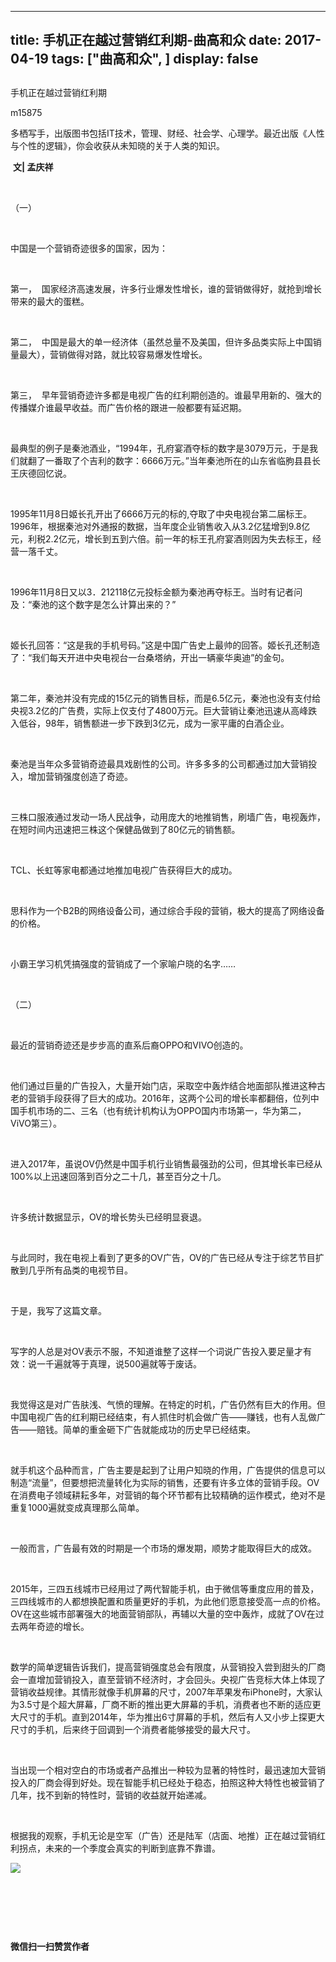 
---
title:   手机正在越过营销红利期-曲高和众
date: 2017-04-19
tags: ["曲高和众", ]
display: false
---


## 



手机正在越过营销红利期




m15875




多栖写手，出版图书包括IT技术，管理、财经、社会学、心理学。最近出版《人性与个性的逻辑》，你会收获从未知晓的关于人类的知识。


&nbsp;**文| 孟庆祥**

&nbsp;

（一）

&nbsp;

中国是一个营销奇迹很多的国家，因为：

&nbsp;

第一，&nbsp;&nbsp;国家经济高速发展，许多行业爆发性增长，谁的营销做得好，就抢到增长带来的最大的蛋糕。

&nbsp;

第二，&nbsp;&nbsp;中国是最大的单一经济体（虽然总量不及美国，但许多品类实际上中国销量最大），营销做得对路，就比较容易爆发性增长。

&nbsp;

第三，&nbsp;&nbsp;早年营销奇迹许多都是电视广告的红利期创造的。谁最早用新的、强大的传播媒介谁最早收益。而广告价格的跟进一般都要有延迟期。

&nbsp;

最典型的例子是秦池酒业，“1994年，孔府宴酒夺标的数字是3079万元，于是我们就翻了一番取了个吉利的数字：6666万元。”当年秦池所在的山东省临朐县县长王庆德回忆说。

&nbsp;

1995年11月8日姬长孔开出了6666万元的标的,夺取了中央电视台第二届标王。1996年，根据秦池对外通报的数据，当年度企业销售收入从3.2亿猛增到9.8亿元，利税2.2亿元，增长到五到六倍。前一年的标王孔府宴酒则因为失去标王，经营一落千丈。

&nbsp;

1996年11月8日又以3．212118亿元投标金额为秦池再夺标王。当时有记者问及：“秦池的这个数字是怎么计算出来的？”

&nbsp;

姬长孔回答：“这是我的手机号码。”这是中国广告史上最帅的回答。姬长孔还制造了：“我们每天开进中央电视台一台桑塔纳，开出一辆豪华奥迪”的金句。

&nbsp;

第二年，秦池并没有完成的15亿元的销售目标，而是6.5亿元，秦池也没有支付给央视3.2亿的广告费，实际上仅支付了4800万元。巨大营销让秦池迅速从高峰跌入低谷，98年，销售额进一步下跌到3亿元，成为一家平庸的白酒企业。

&nbsp;

秦池是当年众多营销奇迹最具戏剧性的公司。许多多多的公司都通过加大营销投入，增加营销强度创造了奇迹。

&nbsp;

三株口服液通过发动一场人民战争，动用庞大的地推销售，刷墙广告，电视轰炸，在短时间内迅速把三株这个保健品做到了80亿元的销售额。

&nbsp;

TCL、长虹等家电都通过地推加电视广告获得巨大的成功。

&nbsp;

思科作为一个B2B的网络设备公司，通过综合手段的营销，极大的提高了网络设备的价格。

&nbsp;

小霸王学习机凭搞强度的营销成了一个家喻户晓的名字……

&nbsp;

（二）

&nbsp;

最近的营销奇迹还是步步高的直系后裔OPPO和VIVO创造的。

&nbsp;

他们通过巨量的广告投入，大量开始门店，采取空中轰炸结合地面部队推进这种古老的营销手段获得了巨大的成功。2016年，这两个公司的增长率都翻倍，位列中国手机市场的二、三名（也有统计机构认为OPPO国内市场第一，华为第二，ViVO第三）。

&nbsp;

进入2017年，虽说OV仍然是中国手机行业销售最强劲的公司，但其增长率已经从100%以上迅速回落到百分之二十几，甚至百分之十几。

&nbsp;

许多统计数据显示，OV的增长势头已经明显衰退。

&nbsp;

与此同时，我在电视上看到了更多的OV广告，OV的广告已经从专注于综艺节目扩散到几乎所有品类的电视节目。

&nbsp;

于是，我写了这篇文章。

&nbsp;

写字的人总是对OV表示不服，不知道谁整了这样一个词说广告投入要足量才有效：说一千遍就等于真理，说500遍就等于废话。

&nbsp;

我觉得这是对广告肤浅、气愤的理解。在特定的时机，广告仍然有巨大的作用。但中国电视广告的红利期已经结束，有人抓住时机会做广告——赚钱，也有人乱做广告——赔钱。简单的重金砸下广告就能成功的历史早已经结束。

&nbsp;

就手机这个品种而言，广告主要是起到了让用户知晓的作用，广告提供的信息可以制造“流量”，但要想把流量转化为实际的销售，还要有许多立体的营销手段。OV在消费电子领域耕耘多年，对营销的每个环节都有比较精确的运作模式，绝对不是重复1000遍就变成真理那么简单。

&nbsp;

一般而言，广告最有效的时期是一个市场的爆发期，顺势才能取得巨大的成效。

&nbsp;

2015年，三四五线城市已经用过了两代智能手机，由于微信等重度应用的普及，三四线城市的人都想换配置和质量更好的手机，为此他们愿意接受高一点的价格。OV在这些城市部署强大的地面营销部队，再辅以大量的空中轰炸，成就了OV在过去两年奇迹的增长。

&nbsp;

数学的简单逻辑告诉我们，提高营销强度总会有限度，从营销投入尝到甜头的厂商会一直增加营销投入，直至营销不经济时，才会回头。央视广告竞标大体上体现了营销收益规律。其情形就像手机屏幕的尺寸，2007年苹果发布iPhone时，大家认为3.5寸是个超大屏幕，厂商不断的推出更大屏幕的手机，消费者也不断的适应更大尺寸的手机。直到2014年，华为推出6寸屏幕的手机，然后有人又小步上探更大尺寸的手机，后来终于回调到一个消费者能够接受的最大尺寸。

&nbsp;

当出现一个相对空白的市场或者产品推出一种较为显著的特性时，最迅速加大营销投入的厂商会得到好处。现在智能手机已经处于稳态，拍照这种大特性也被营销了几年，找不到新的特性时，营销的收益就开始递减。

&nbsp;

根据我的观察，手机无论是空军（广告）还是陆军（店面、地推）正在越过营销红利拐点，未来的一个季度会真实的判断到底靠不靠谱。







<img data-s="300,640" data-type="jpeg" src="http://mmbiz.qpic.cn/mmbiz/fxGMiaL5Zj1gAtMBdoRAfrkfBNF0WEAG9elY136EMERA8zleoqyibsc68mLpoiagDqkzcRhEo0psRuCqoQbcWg52w/0?wx_fmt=jpeg" data-ratio="1" data-w="430"/>



&nbsp;

&nbsp;

&nbsp;




**微信扫一扫赞赏作者**















